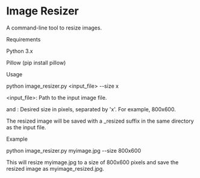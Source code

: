 # Image Resizer

A command-line tool to resize images.

Requirements

Python 3.x

Pillow (pip install pillow)

Usage

python image_resizer.py <input_file> --size <width>x<height>

<input_file>: Path to the input image file.

<width> and <height>: Desired size in pixels, separated by 'x'. For example, 800x600.

The resized image will be saved with a _resized suffix in the same directory as the input file.

Example

python image_resizer.py myimage.jpg --size 800x600

This will resize myimage.jpg to a size of 800x600 pixels and save the resized image as myimage_resized.jpg.
